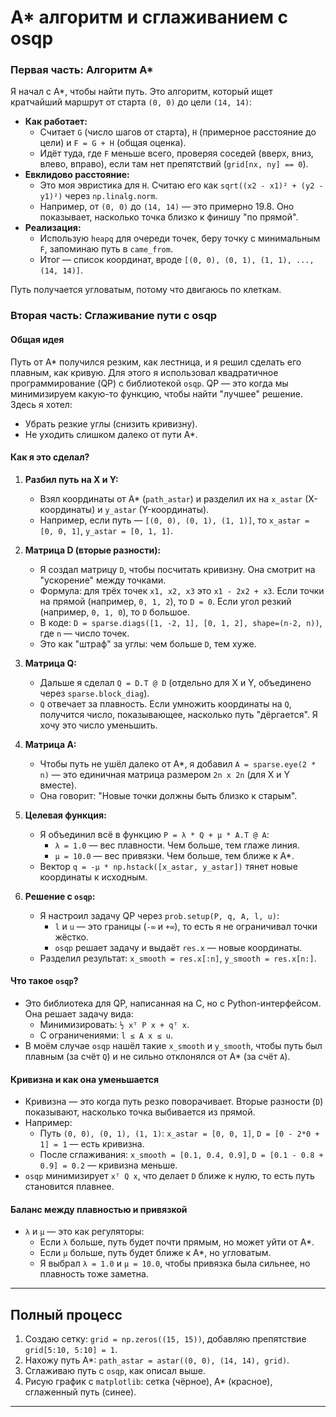 # A* алгоритм и сглаживанием с osqp

### Первая часть: Алгоритм A*
Я начал с A*, чтобы найти путь. Это алгоритм, который ищет кратчайший маршрут от старта `(0, 0)` до цели `(14, 14)`:

- **Как работает:** 
  - Считает `G` (число шагов от старта), `H` (примерное расстояние до цели) и `F = G + H` (общая оценка).
  - Идёт туда, где `F` меньше всего, проверяя соседей (вверх, вниз, влево, вправо), если там нет препятствий (`grid[nx, ny] == 0`).
- **Евклидово расстояние:** 
  - Это моя эвристика для `H`. Считаю его как `sqrt((x2 - x1)² + (y2 - y1)²)` через `np.linalg.norm`.
  - Например, от `(0, 0)` до `(14, 14)` — это примерно 19.8. Оно показывает, насколько точка близко к финишу "по прямой".
- **Реализация:** 
  - Использую `heapq` для очереди точек, беру точку с минимальным `F`, запоминаю путь в `came_from`.
  - Итог — список координат, вроде `[(0, 0), (0, 1), (1, 1), ..., (14, 14)]`.

Путь получается угловатым, потому что двигаюсь по клеткам. 

### Вторая часть: Сглаживание пути с osqp

#### Общая идея
Путь от A* получился резким, как лестница, и я решил сделать его плавным, как кривую. Для этого я использовал квадратичное программирование (QP) с библиотекой `osqp`. QP — это когда мы минимизируем какую-то функцию, чтобы найти "лучшее" решение. Здесь я хотел:
- Убрать резкие углы (снизить кривизну).
- Не уходить слишком далеко от пути A*.

#### Как я это сделал?
1. **Разбил путь на X и Y:**
   - Взял координаты от A* (`path_astar`) и разделил их на `x_astar` (X-координаты) и `y_astar` (Y-координаты).
   - Например, если путь — `[(0, 0), (0, 1), (1, 1)]`, то `x_astar = [0, 0, 1]`, `y_astar = [0, 1, 1]`.

2. **Матрица D (вторые разности):**
   - Я создал матрицу `D`, чтобы посчитать кривизну. Она смотрит на "ускорение" между точками.
   - Формула: для трёх точек `x1, x2, x3` это `x1 - 2x2 + x3`. Если точки на прямой (например, `0, 1, 2`), то `D = 0`. Если угол резкий (например, `0, 1, 0`), то `D` большое.
   - В коде: `D = sparse.diags([1, -2, 1], [0, 1, 2], shape=(n-2, n))`, где `n` — число точек.
   - Это как "штраф" за углы: чем больше `D`, тем хуже.

3. **Матрица Q:**
   - Дальше я сделал `Q = D.T @ D` (отдельно для X и Y, объединено через `sparse.block_diag`).
   - `Q` отвечает за плавность. Если умножить координаты на `Q`, получится число, показывающее, насколько путь "дёргается". Я хочу это число уменьшить.

4. **Матрица A:**
   - Чтобы путь не ушёл далеко от A*, я добавил `A = sparse.eye(2 * n)` — это единичная матрица размером `2n x 2n` (для X и Y вместе).
   - Она говорит: "Новые точки должны быть близко к старым".

5. **Целевая функция:**
   - Я объединил всё в функцию `P = λ * Q + μ * A.T @ A`:
     - `λ = 1.0` — вес плавности. Чем больше, тем глаже линия.
     - `μ = 10.0` — вес привязки. Чем больше, тем ближе к A*.
   - Вектор `q = -μ * np.hstack([x_astar, y_astar])` тянет новые координаты к исходным.

6. **Решение с `osqp`:**
   - Я настроил задачу QP через `prob.setup(P, q, A, l, u)`:
     - `l` и `u` — это границы (`-∞` и `+∞`), то есть я не ограничивал точки жёстко.
     - `osqp` решает задачу и выдаёт `res.x` — новые координаты.
   - Разделил результат: `x_smooth = res.x[:n]`, `y_smooth = res.x[n:]`.

#### Что такое `osqp`?
- Это библиотека для QP, написанная на C, но с Python-интерфейсом. Она решает задачу вида:
  - Минимизировать: `½ xᵀ P x + qᵀ x`.
  - С ограничениями: `l ≤ A x ≤ u`.
- В моём случае `osqp` нашёл такие `x_smooth` и `y_smooth`, чтобы путь был плавным (за счёт `Q`) и не сильно отклонялся от A* (за счёт `A`).

#### Кривизна и как она уменьшается
- Кривизна — это когда путь резко поворачивает. Вторые разности (`D`) показывают, насколько точка выбивается из прямой.
- Например:
  - Путь `(0, 0), (0, 1), (1, 1)`: `x_astar = [0, 0, 1]`, `D = [0 - 2*0 + 1] = 1` — есть кривизна.
  - После сглаживания: `x_smooth = [0.1, 0.4, 0.9]`, `D = [0.1 - 0.8 + 0.9] = 0.2` — кривизна меньше.
- `osqp` минимизирует `xᵀ Q x`, что делает `D` ближе к нулю, то есть путь становится плавнее.

#### Баланс между плавностью и привязкой
- `λ` и `μ` — это как регуляторы:
  - Если `λ` больше, путь будет почти прямым, но может уйти от A*.
  - Если `μ` больше, путь будет ближе к A*, но угловатым.
  - Я выбрал `λ = 1.0` и `μ = 10.0`, чтобы привязка была сильнее, но плавность тоже заметна.

---

## Полный процесс

1. Создаю сетку: `grid = np.zeros((15, 15))`, добавляю препятствие `grid[5:10, 5:10] = 1`.
2. Нахожу путь A*: `path_astar = astar((0, 0), (14, 14), grid)`.
3. Сглаживаю путь с `osqp`, как описал выше.
4. Рисую график с `matplotlib`: сетка (чёрное), A* (красное), сглаженный путь (синее).

---
